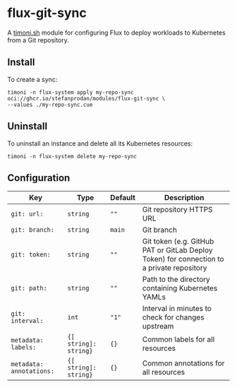 # flux-git-sync

A [timoni.sh](http://timoni.sh) module for configuring Flux
to deploy workloads to Kubernetes from a Git repository.

## Install

To create a sync:

```shell
timoni -n flux-system apply my-repo-sync oci://ghcr.io/stefanprodan/modules/flux-git-sync \
--values ./my-repo-sync.cue
```

## Uninstall

To uninstall an instance and delete all its Kubernetes resources:

```shell
timoni -n flux-system delete my-repo-sync
```

## Configuration

| Key                      | Type                  | Default | Description                                                                               |
|--------------------------|-----------------------|---------|-------------------------------------------------------------------------------------------|
| `git: url:`              | `string`              | `""`    | Git repository HTTPS URL                                                                  |
| `git: branch:`           | `string`              | `main`  | Git branch                                                                                |
| `git: token:`            | `string`              | `""`    | Git token (e.g. GitHub PAT or GitLab Deploy Token) for connection to a private repository |
| `git: path:`             | `string`              | `""`    | Path to the directory containing Kubernetes YAMLs                                         |
| `git: interval:`         | `int`                 | `"1"`   | Interval in minutes to check for changes upstream                                         |
| `metadata: labels:`      | `{[ string]: string}` | `{}`    | Common labels for all resources                                                           |
| `metadata: annotations:` | `{[ string]: string}` | `{}`    | Common annotations for all resources                                                      |
